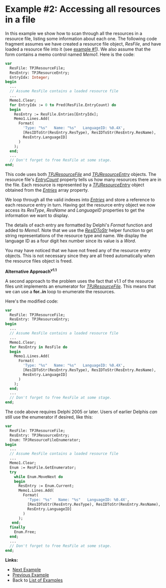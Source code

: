 # Example #2: Accessing all resources in a file #

In this example we show how to scan through all the resources in a resource file, listing some information about each one. The following code fragment assumes we have created a resource file object, _ResFile_, and have loaded a resource file into it (see [example #1](ResFileExample1.md)). We also assume that the form contains a memo control named _Memo1_. Here is the code:

```pascal
var
  ResFile: TPJResourceFile;
  ResEntry: TPJResourceEntry;
  EntryIdx: Integer;
begin
  ...
  // Assume ResFile contains a loaded resource file
  ...
  Memo1.Clear;
  for EntryIdx := 0 to Pred(ResFile.EntryCount) do
  begin
    ResEntry := ResFile.Entries[EntryIdx];
    Memo1.Lines.Add(
      Format(
        'Type: "%s"   Name: "%s"   LanguageID: %0.4X',
        [ResIDToStr(ResEntry.ResType), ResIDToStr(ResEntry.ResName),
        ResEntry.LanguageID]
      )
    );
  end;
  ...
  // Don't forget to free ResFile at some stage.
end;
```

This code uses both _[TPJResourceFile](TPJResourceFile.md)_ and _[TPJResourceEntry](TPJResourceEntry.md)_ objects. The resource file's _[EntryCount](TPJResourceFileEntryCount.md)_ property tells us how many resources there are in the file. Each resource is represented by a _[TPJResourceEntry](TPJResourceEntry.md)_ object obtained from the _[Entries](TPJResourceFileEntries.md)_ array property.

We loop through all the valid indexes into _[Entries](TPJResourceFileEntries.md)_ and store a reference to each resource entry in turn. Having got the resource entry object we now access its _ResType_, _ResName_ and _LanguageID_ properties to get the information we want to display.

The details of each entry are formatted by Delphi's _Format_ function and added to _Memo1_. Note that we use the _[ResIDToStr](ResFileRoutines.md#residtostr)_ helper function to get string representations of the resource type and name. We display the language ID as a four digit hex number since its value is a _Word_.

You may have noticed that we have not freed any of the resource entry objects. This is not necessary since they are all freed automatically when the resource files object is freed.

**Alternative Approach<sup>v1.1</sup>**

A second approach to the problem uses the fact that v1.1 of the resource files unit implements an enumerator for _[TPJResourceFile](TPJResourceFile.md)_. This means that we can use a **for..in** loop to enumerate the resources.

Here's the modified code:

```pascal
var
  ResFile: TPJResourceFile;
  ResEntry: TPJResourceEntry;
begin
  ...
  // Assume ResFile contains a loaded resource file
  ...
  Memo1.Clear;
  for ResEntry in ResFile do
  begin
    Memo1.Lines.Add(
      Format(
        'Type: "%s"   Name: "%s"   LanguageID: %0.4X',
        [ResIDToStr(ResEntry.ResType), ResIDToStr(ResEntry.ResName),
        ResEntry.LanguageID]
      )
    );
  end;
  ...
  // Don't forget to free ResFile at some stage.
end;
```

The code above requires Delphi 2005 or later. Users of earlier Delphis _can_ still use the enumerator if desired, like this:

```pascal
var
  ResFile: TPJResourceFile;
  ResEntry: TPJResourceEntry;
  Enum: TPJResourceFileEnumerator;
begin
  ...
  // Assume ResFile contains a loaded resource file
  ...
  Memo1.Clear;
  Enum := ResFile.GetEnumerator;
  try
    while Enum.MoveNext do
    begin
      ResEntry := Enum.Current;
      Memo1.Lines.Add(
        Format(
          'Type: "%s"   Name: "%s"   LanguageID: %0.4X',
          [ResIDToStr(ResEntry.ResType), ResIDToStr(ResEntry.ResName),
          ResEntry.LanguageID]
        )
      );
   end;
  finally
    Enum.Free;
  end;
  ...
  // Don't forget to free ResFile at some stage.
end;
```

**Links:**

  * [Next Example](ResFileExample3.md)
  * [Previous Example](ResFileExample1.md)
  * Back to [List of Examples](ResFileExamples.md)
